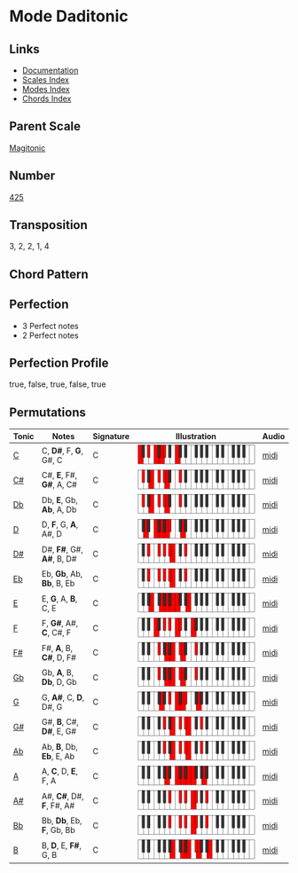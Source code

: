 # Mode Daditonic

## Links

- [Documentation](README.md)
- [Scales Index](Scales.md)
- [Modes Index](Modes.md)
- [Chords Index](Chords.md)

## Parent Scale

[Magitonic](ScaleMagitonic.md)

## Number

[425](https://ianring.com/musictheory/scales/425)

## Transposition

3, 2, 2, 1, 4

## Chord Pattern



## Perfection

- 3 Perfect notes
- 2 Perfect notes

## Perfection Profile

true, false, true, false, true

## Permutations

| Tonic | Notes | Signature | Illustration | Audio |
|-------|-------|-----------|--------------|-------|
| [C](ModeCNaturalDaditonic.md) | C, **D#**, F, **G**, G#, C | C | ![CNaturalDaditonic](ModeCNaturalDaditonic.png) | [midi](https://github.com/edipermadi/music/blob/main/docs/ModeCNaturalDaditonic.mid?raw=true) |
| [C#](ModeCSharpDaditonic.md) | C#, **E**, F#, **G#**, A, C# | C | ![CSharpDaditonic](ModeCSharpDaditonic.png) | [midi](https://github.com/edipermadi/music/blob/main/docs/ModeCSharpDaditonic.mid?raw=true) |
| [Db](ModeDFlatDaditonic.md) | Db, **E**, Gb, **Ab**, A, Db | C | ![DFlatDaditonic](ModeDFlatDaditonic.png) | [midi](https://github.com/edipermadi/music/blob/main/docs/ModeDFlatDaditonic.mid?raw=true) |
| [D](ModeDNaturalDaditonic.md) | D, **F**, G, **A**, A#, D | C | ![DNaturalDaditonic](ModeDNaturalDaditonic.png) | [midi](https://github.com/edipermadi/music/blob/main/docs/ModeDNaturalDaditonic.mid?raw=true) |
| [D#](ModeDSharpDaditonic.md) | D#, **F#**, G#, **A#**, B, D# | C | ![DSharpDaditonic](ModeDSharpDaditonic.png) | [midi](https://github.com/edipermadi/music/blob/main/docs/ModeDSharpDaditonic.mid?raw=true) |
| [Eb](ModeEFlatDaditonic.md) | Eb, **Gb**, Ab, **Bb**, B, Eb | C | ![EFlatDaditonic](ModeEFlatDaditonic.png) | [midi](https://github.com/edipermadi/music/blob/main/docs/ModeEFlatDaditonic.mid?raw=true) |
| [E](ModeENaturalDaditonic.md) | E, **G**, A, **B**, C, E | C | ![ENaturalDaditonic](ModeENaturalDaditonic.png) | [midi](https://github.com/edipermadi/music/blob/main/docs/ModeENaturalDaditonic.mid?raw=true) |
| [F](ModeFNaturalDaditonic.md) | F, **G#**, A#, **C**, C#, F | C | ![FNaturalDaditonic](ModeFNaturalDaditonic.png) | [midi](https://github.com/edipermadi/music/blob/main/docs/ModeFNaturalDaditonic.mid?raw=true) |
| [F#](ModeFSharpDaditonic.md) | F#, **A**, B, **C#**, D, F# | C | ![FSharpDaditonic](ModeFSharpDaditonic.png) | [midi](https://github.com/edipermadi/music/blob/main/docs/ModeFSharpDaditonic.mid?raw=true) |
| [Gb](ModeGFlatDaditonic.md) | Gb, **A**, B, **Db**, D, Gb | C | ![GFlatDaditonic](ModeGFlatDaditonic.png) | [midi](https://github.com/edipermadi/music/blob/main/docs/ModeGFlatDaditonic.mid?raw=true) |
| [G](ModeGNaturalDaditonic.md) | G, **A#**, C, **D**, D#, G | C | ![GNaturalDaditonic](ModeGNaturalDaditonic.png) | [midi](https://github.com/edipermadi/music/blob/main/docs/ModeGNaturalDaditonic.mid?raw=true) |
| [G#](ModeGSharpDaditonic.md) | G#, **B**, C#, **D#**, E, G# | C | ![GSharpDaditonic](ModeGSharpDaditonic.png) | [midi](https://github.com/edipermadi/music/blob/main/docs/ModeGSharpDaditonic.mid?raw=true) |
| [Ab](ModeAFlatDaditonic.md) | Ab, **B**, Db, **Eb**, E, Ab | C | ![AFlatDaditonic](ModeAFlatDaditonic.png) | [midi](https://github.com/edipermadi/music/blob/main/docs/ModeAFlatDaditonic.mid?raw=true) |
| [A](ModeANaturalDaditonic.md) | A, **C**, D, **E**, F, A | C | ![ANaturalDaditonic](ModeANaturalDaditonic.png) | [midi](https://github.com/edipermadi/music/blob/main/docs/ModeANaturalDaditonic.mid?raw=true) |
| [A#](ModeASharpDaditonic.md) | A#, **C#**, D#, **F**, F#, A# | C | ![ASharpDaditonic](ModeASharpDaditonic.png) | [midi](https://github.com/edipermadi/music/blob/main/docs/ModeASharpDaditonic.mid?raw=true) |
| [Bb](ModeBFlatDaditonic.md) | Bb, **Db**, Eb, **F**, Gb, Bb | C | ![BFlatDaditonic](ModeBFlatDaditonic.png) | [midi](https://github.com/edipermadi/music/blob/main/docs/ModeBFlatDaditonic.mid?raw=true) |
| [B](ModeBNaturalDaditonic.md) | B, **D**, E, **F#**, G, B | C | ![BNaturalDaditonic](ModeBNaturalDaditonic.png) | [midi](https://github.com/edipermadi/music/blob/main/docs/ModeBNaturalDaditonic.mid?raw=true) |
